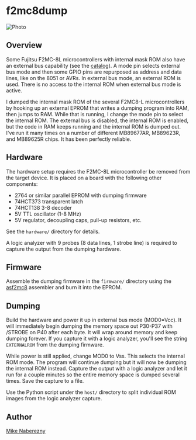 # f2mc8dump

![Photo](https://user-images.githubusercontent.com/52712/34909015-cdebd7d4-f84e-11e7-86c4-c4403cf749d8.png)

## Overview

Some Fujitsu F2MC-8L microcontrollers with internal mask ROM also have an
external bus capability (see the [catalog](https://web.archive.org/web/20170514004456/http://www.fujitsu.com/downloads/MICRO/fme/micros/micros_2006.pdf)). A mode pin selects external bus mode and then some GPIO pins are repurposed
as address and data lines, like on the 8051 or AVRs. In external bus mode, an
external ROM is used. There is no access to the internal ROM when external bus
mode is active.

I dumped the internal mask ROM of the several F2MC8-L microcontrollers by
hooking up an external EPROM that writes a dumping program into RAM, then
jumps to RAM. While that is running, I change the mode pin to select the
internal ROM. The external bus is disabled, the internal ROM is enabled, but
the code in RAM keeps running and the internal ROM is dumped out. I've run it
many times on a number of different MB89677AR, MB89623R, and MB89625R chips.
It has been perfectly reliable.

## Hardware

The hardware setup requires the F2MC-8L microcontroller be removed from the
target device. It is placed on a board with the following other components:

 - 2764 or similar parallel EPROM with dumping firmware
 - 74HCT373 transparent latch
 - 74HCT138 3-8 decoder
 - 5V TTL oscillator (1-8 MHz)
 - 5V regulator, decoupling caps, pull-up resistors, etc.

See the `hardware/` directory for details.

A logic analyzer with 9 probes (8 data lines, 1 strobe line) is required to
capture the output from the dumping hardware.

## Firmware

Assemble the dumping firmware in the `firmware/` directory using the [asf2mc8](https://shop-pdp.net/ashtml/asf2mc.htm)
assembler and burn it into the EPROM.

## Dumping

Build the hardware and power it up in external bus mode (MOD0=Vcc). It will
immediately begin dumping the memory space out P30-P37 with /STROBE on P40
after each byte. It will wrap around memory and keep dumping forever. If you
capture it with a logic analyzer, you'll see the string `EXTERNALROM` from
the dumping firmware.

While power is still applied, change MOD0 to Vss. This selects the internal
ROM mode. The program will continue dumping but it will now be dumping the
internal ROM instead. Capture the output with a logic analyzer and let it
run for a couple minutes so the entire memory space is dumped several times.
Save the capture to a file.

Use the Python script under the `host/` directory to split individual
ROM images from the logic analyzer capture.

## Author

[Mike Naberezny](https://github.com/mnaberez)
